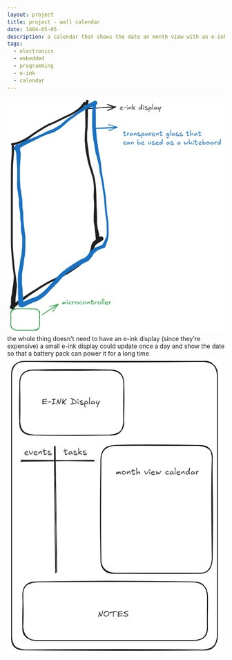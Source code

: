 ```yaml
---
layout: project
title: project - wall calendar
date: 1404-05-05
description: a calendar that shows the date an month view with an e-ink display embedded into a whiteboard
tags:
  - electronics
  - embedded
  - programming
  - e-ink
  - calendar
---
```

![](/assets/images/Pasted%20image%2020250727223147.png)
the whole thing doesn't need to have an e-ink display (since they're expensive)
a small e-ink display could update once a day and show the date so that a battery pack can power it for a long time
![](/assets/images/Pasted%20image%2020250727223302.png)